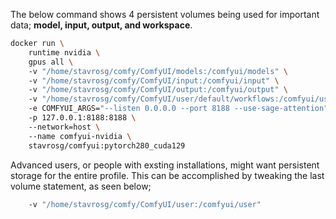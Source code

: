 The below command shows 4 persistent volumes being used for important data; **model, input, output, and workspace**.


```bash
docker run \  
    runtime nvidia \  
    gpus all \  
    -v "/home/stavrosg/comfy/ComfyUI/models:/comfyui/models" \  
    -v "/home/stavrosg/comfy/ComfyUI/input:/comfyui/input" \  
    -v "/home/stavrosg/comfy/ComfyUI/output:/comfyui/output" \  
    -v "/home/stavrosg/comfy/ComfyUI/user/default/workflows:/comfyui/user/default/workflows" \  
    -e COMFYUI_ARGS="--listen 0.0.0.0 --port 8188 --use-sage-attention" \  
    -p 127.0.0.1:8188:8188 \  
    --network=host \  
    --name comfyui-nvidia \  
    stavrosg/comfyui:pytorch280_cuda129
```
	
Advanced users, or people with exsting installations, might want persistent storage 
for the entire profile. This can be accomplished by tweaking the last volume statement,
as seen below;

```bash
    -v "/home/stavrosg/comfy/ComfyUI/user:/comfyui/user"
```



